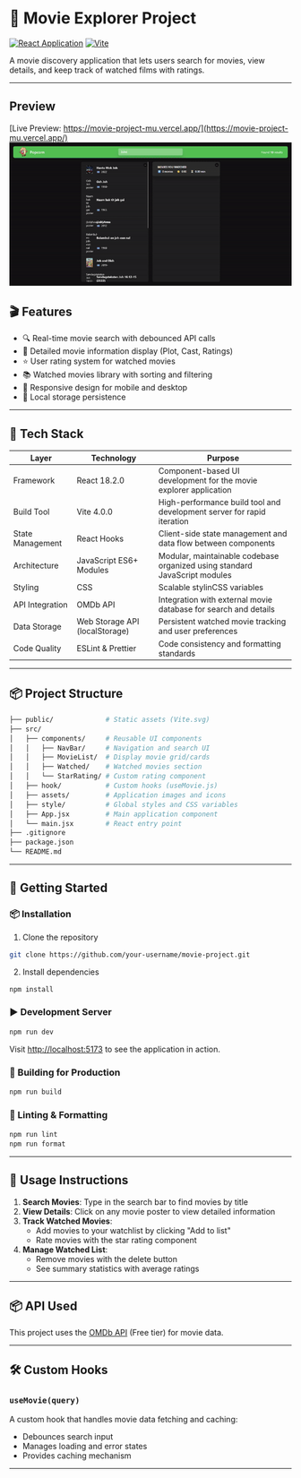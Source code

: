 # 🎥 Movie Explorer Project

[![React Application](https://img.shields.io/badge/React-v18.2.0-blue)](https://react.dev/)
[![Vite](https://img.shields.io/badge/Vite-v4.0.0-green)](https://vitejs.dev/)

A movie discovery application that lets users search for movies, view details, and keep track of watched films with ratings.

---

## Preview

[Live Preview: https://movie-project-mu.vercel.app/](https://movie-project-mu.vercel.app/)
![Trip Packages Demo](./public/demoMovie.gif)

## 🎬 Features

- 🔍 Real-time movie search with debounced API calls
- 🎥 Detailed movie information display (Plot, Cast, Ratings)
- ⭐ User rating system for watched movies
- 📚 Watched movies library with sorting and filtering
- 📱 Responsive design for mobile and desktop
- 💾 Local storage persistence

---

## 🧰 Tech Stack

| Layer            | Technology                     | Purpose                                                                    |
| ---------------- | ------------------------------ | -------------------------------------------------------------------------- |
| Framework        | React 18.2.0                   | Component-based UI development for the movie explorer application          |
| Build Tool       | Vite 4.0.0                     | High-performance build tool and development server for rapid iteration     |
| State Management | React Hooks                    | Client-side state management and data flow between components              |
| Architecture     | JavaScript ES6+ Modules        | Modular, maintainable codebase organized using standard JavaScript modules |
| Styling          | CSS                            | Scalable stylinCSS variables                                               |
| API Integration  | OMDb API                       | Integration with external movie database for search and details            |
| Data Storage     | Web Storage API (localStorage) | Persistent watched movie tracking and user preferences                     |
| Code Quality     | ESLint & Prettier              | Code consistency and formatting standards                                  |

---

## 📦 Project Structure

```bash
├── public/             # Static assets (Vite.svg)
├── src/
│   ├── components/     # Reusable UI components
│   │   ├── NavBar/     # Navigation and search UI
│   │   ├── MovieList/  # Display movie grid/cards
│   │   ├── Watched/    # Watched movies section
│   │   └── StarRating/ # Custom rating component
│   ├── hook/           # Custom hooks (useMovie.js)
│   ├── assets/         # Application images and icons
│   ├── style/          # Global styles and CSS variables
│   ├── App.jsx         # Main application component
│   └── main.jsx        # React entry point
├── .gitignore
├── package.json
└── README.md
```

---

## 🚀 Getting Started

### 📦 Installation

1. Clone the repository

```bash
git clone https://github.com/your-username/movie-project.git
```

2. Install dependencies

```bash
npm install
```

### ▶️ Development Server

```bash
npm run dev
```

Visit [http://localhost:5173](http://localhost:5173) to see the application in action.

### 🧪 Building for Production

```bash
npm run build
```

### 🧾 Linting & Formatting

```bash
npm run lint
npm run format
```

---

## 📝 Usage Instructions

1. **Search Movies**: Type in the search bar to find movies by title
2. **View Details**: Click on any movie poster to view detailed information
3. **Track Watched Movies**:
   - Add movies to your watchlist by clicking "Add to list"
   - Rate movies with the star rating component
4. **Manage Watched List**:
   - Remove movies with the delete button
   - See summary statistics with average ratings

---

## 📦 API Used

This project uses the [OMDb API](http://www.omdbapi.com/) (Free tier) for movie data.

---

## 🛠️ Custom Hooks

### `useMovie(query)`

A custom hook that handles movie data fetching and caching:

- Debounces search input
- Manages loading and error states
- Provides caching mechanism

---
